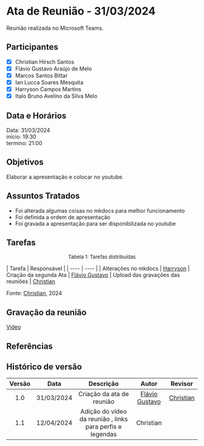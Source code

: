 # Ata de Reunião - 31/03/2024

Reunião realizada no Microsoft Teams.

## Participantes
- [x] Christian Hirsch Santos
- [x] Flávio Gustavo Araújo de Melo
- [x] Marcos Santos Bittar
- [x] Ian Lucca Soares Mesquita
- [x] Harryson Campos Martins
- [x] Italo Bruno Avelino da Silva Melo

## Data e Horários

Data: 31/03/2024 \
início: 19:30 \
termino: 21:00

## Objetivos
Elaborar a apresentação e colocar no youtube.

## Assuntos Tratados
- Foi alterada algumas coisas no mkdocs para melhor funcionamento
- Foi definida a ordem de apresentação
- Foi gravada a apresentação para ser disponibilizada no youtube

## Tarefas
<font size="2"><p style="text-align: center">Tabela 1: Tarefas distribuídas </p></font>
| Tarefa | Responsável |
| ---- | ---- |
| Alterações no mkdocs | [Harryson](https://github.com/harry-cmartin) 
| Criação da segunda Ata | [Flávio Gustavo](https://github.com/flavioovatsug) 
| Upload das gravações das reuniões | [Christian](https://github.com/crstyhs)

Fonte: [Christian](https://github.com/crstyhs), 2024

## Gravação da reunião
[Video](https://youtu.be/ZBQkWCX2v4A)

## Referências

## Histórico de versão
| Versão | Data | Descrição | Autor | Revisor |
| :----: | :--: | :-------: | :---: | :-----: |
| 1.0 | 31/03/2024 | Criação da ata de reunião | [Flávio Gustavo](https://github.com/flavioovatsug)  | [Christian](https://github.com/crstyhs) |
| 1.1 | 12/04/2024 | Adição do vídeo da reunião , links para perfis e legendas | Christian |  |

